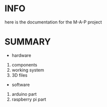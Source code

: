 # INFO
here is the documentation for the M-A-P project

# SUMMARY

- hardware
1. components
2. working system
3. 3D files

- software
1. arduino part
2. raspberry pi part
